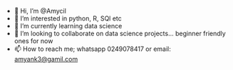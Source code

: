 - 👋 Hi, I’m @Amycil
- 👀 I’m interested in python, R, SQl etc
- 🌱 I’m currently learning data science
- 💞️ I’m looking to collaborate on data science projects... beginner friendly ones for now
- 📫 How to reach me; whatsapp 0249078417 or email: amyank3@gamil.com

<!---
Amycil/Amycil is a ✨ special ✨ repository because its `README.md` (this file) appears on your GitHub profile.
You can click the Preview link to take a look at your changes.
--->
